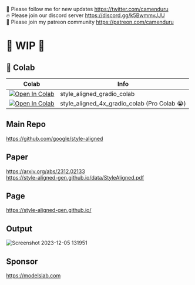 🐣 Please follow me for new updates https://twitter.com/camenduru <br />
🔥 Please join our discord server https://discord.gg/k5BwmmvJJU <br />
🥳 Please join my patreon community https://patreon.com/camenduru <br />

# 🚦 WIP 🚦

## 🦒 Colab

| Colab | Info
| --- | --- |
[![Open In Colab](https://colab.research.google.com/assets/colab-badge.svg)](https://colab.research.google.com/github/camenduru/style-aligned-colab/blob/main/style_aligned_gradio_colab.ipynb) | style_aligned_gradio_colab
[![Open In Colab](https://colab.research.google.com/assets/colab-badge.svg)](https://colab.research.google.com/github/camenduru/style-aligned-colab/blob/main/style_aligned_4x_gradio_colab.ipynb) | style_aligned_4x_gradio_colab (Pro Colab 😭)

## Main Repo
https://github.com/google/style-aligned

## Paper
https://arxiv.org/abs/2312.02133 <br />
https://style-aligned-gen.github.io/data/StyleAligned.pdf

## Page
https://style-aligned-gen.github.io/ <br />

## Output
![Screenshot 2023-12-05 131951](https://github.com/camenduru/style-aligned-colab/assets/54370274/bc1cbd34-63e1-47ca-965f-8d53bc91ce1b)

## Sponsor
https://modelslab.com
